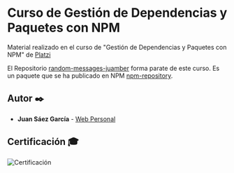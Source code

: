# Curso de Gestión de Dependencias y Paquetes con NPM

Material realizado en el curso de "Gestión de Dependencias y Paquetes con NPM" de [Platzi](https://platzi.com/p/JuamBer/curso/1763-npm/diploma/detalle/)

El Repositorio [random-messages-juamber](https://github.com/JuamBer/random-messages-juamber) forma parate de este curso. Es un paquete que se ha publicado en NPM [npm-repository](https://www.npmjs.com/package/random-messages-juamber).

## Autor ✒️

* **Juan Sáez García** -  [Web Personal](https://juamber.com)


## Certificación 🎓

![Certificación](https://github.com/JuamBer/CursoKotlin/blob/master/img-licencia/diploma-npm.jpg)

